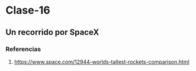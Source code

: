 # Clase-16

## Un recorrido por SpaceX

### Referencias

1. https://www.space.com/12944-worlds-tallest-rockets-comparison.html
